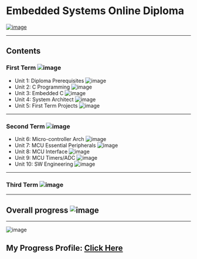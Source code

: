 # Embedded Systems Online Diploma

[![image](https://drive.google.com/uc?export=view&id=1Bcpl5OGMCVsqHlF52MFKXuOHNEaKHi92)](https://www.learn-in-depth.com/)


---

## Contents

### First Term ![image](https://progress-bar.dev/100/?title=Done)

- Unit 1: Diploma Prerequisites ![image](https://progress-bar.dev/100/?title=No_Assignments&color=bababa)
- Unit 2: C Programming ![image](https://progress-bar.dev/100/)
- Unit 3: Embedded C ![image](https://progress-bar.dev/100/)
- Unit 4: System Architect ![image](https://progress-bar.dev/100/)
- Unit 5: First Term Projects ![image](https://progress-bar.dev/100/)

---

### Second Term ![image](https://progress-bar.dev/100/?title=In_Progress&color=ff00ff)
- Unit 6:  Micro-controller Arch ![image](https://progress-bar.dev/100/)
- Unit 7:  MCU Essential Peripherals ![image](https://progress-bar.dev/100/)
- Unit 8:  MCU Interface ![image](https://progress-bar.dev/100/)
- Unit 9:  MCU Timers/ADC ![image](https://progress-bar.dev/0/)
- Unit 10: SW Engineering ![image](https://progress-bar.dev/0/)
---

### Third Term ![image](https://progress-bar.dev/0/?title=In_Progress&color=ff00ff)

---

## Overall progress ![image](https://progress-bar.dev/1/?scale=3&title=Terms&suffix=&width=230&color=aa00ff)

---
![image](https://github.com/aliabooof/embedded_System_Online_Diploma/assets/62174374/33a8e7ac-cc8e-4e85-86f7-df2689a7ea16)



## My Progress Profile: [Click Here](https://www.learn-in-depth.com/online-diploma/aliabooof42%40gmail.com)
